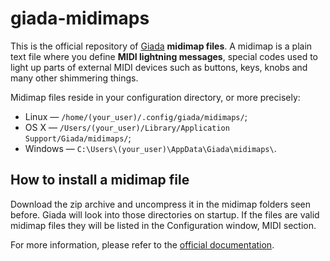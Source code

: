 # giada-midimaps

This is the official repository of [Giada](http://www.giadamusic.com) **midimap files**. A midimap is a plain text file where you define **MIDI lightning messages**, special codes used to light up parts of external MIDI devices such as buttons, keys, knobs and many other shimmering things.

Midimap files reside in your configuration directory, or more precisely:

* Linux — `/home/(your_user)/.config/giada/midimaps/`;
* OS X — `/Users/(your_user)/Library/Application Support/Giada/midimaps/`;
* Windows — `C:\Users\(your_user)\AppData\Giada\midimaps\`.

## How to install a midimap file

Download the zip archive and uncompress it in the midimap folders seen before. Giada will look into those directories on startup. If the files are valid midimap files they will be listed in the Configuration window, MIDI section. 

For more information, please refer to the [official documentation](https://www.giadamusic.com/documentation-midi-output-management).
